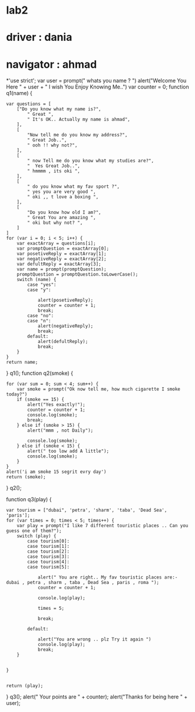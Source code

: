 # lab2
# driver : dania
# navigator : ahmad 
*'use strict';
var user = prompt(" whats you name ? ")
alert("Welcome You Here " + user + " I wish You Enjoy Knowing Me..")
var counter = 0;
function q1(name) {
    
    var questions = [
        ["Do you know what my name is?",
            " Great ",
            " It's OK.. Actually my name is ahmad",
        ],
        [
            "Now tell me do you know my address?",
            " Great Job..",
            " ooh !! why not?",
        ],
        [
            " now Tell me do you know what my studies are?",
            "  Yes Great Job..",
            " hmmmm , its oki ",
        ],
        [
            " do you know what my fav sport ?",
            " yes you are very good ",
            " oki ,, t love a boxing ",
        ],
        [
            "Do you know how old I am?",
            " Great You are amazing ",
            " oki but why not? ",
        ]
    ]
    for (var i = 0; i < 5; i++) {
        var exactArray = questions[i];
        var promptQuestion = exactArray[0];
        var posetiveReply = exactArray[1];
        var negativeReply = exactArray[2];
        var defultReply = exactArray[3];
        var name = prompt(promptQuestion);
        promptQuestion = promptQuestion.toLowerCase();
        switch (name) {
            case "yes":
            case "y":

                alert(posetiveReply);
                counter = counter + 1;
                break;
            case "no":
            case "n":
                alert(negativeReply);
                break;
            default:
                alert(defultReply);
                break;
        }
    }
    return name;
}
q1();
function q2(smoke) {
  
    for (var sum = 0; sum < 4; sum++) {
        var smoke = prompt("Ok now tell me, how much cigarette I smoke today?")
        if (smoke == 15) {
            alert("Yes exactly!");
            counter = counter + 1;
            console.log(smoke);
            break;
        } else if (smoke > 15) {
            alert("mmm , not Daily");

            console.log(smoke);
        } else if (smoke < 15) {
            alert(" too low add A little");
            console.log(smoke);
        }
    }
    alert('i am smoke 15 segrit evry day')
    return (smoke);
}
q2();

function q3(play) {
    
    var tourism = ["dubai", 'petra', 'sharm', 'taba', 'Dead Sea', 'paris'];
    for (var times = 0; times < 5; times++) {
        var play = prompt("I like 7 different touristic places .. Can you guess one of them?");
        switch (play) {
            case tourism[0]:
            case tourism[1]:
            case tourism[2]:
            case tourism[3]:
            case tourism[4]:
            case tourism[5]:

                alert(" You are right.. My fav touristic places are:- dubai , petra , sharm , taba , Dead Sea , paris , roma ");
                counter = counter + 1;

                console.log(play);

                times = 5;

                break;

            default:

                alert("You are wrong .. plz Try it again ")
                console.log(play);
                break;
        }


    }


    return (play);
}
q3();
alert(" Your points are " + counter);
alert("Thanks for being here " + user);
